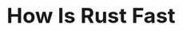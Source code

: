 <div style="
    display: flex;
    flex-wrap: wrap;
    height: 80vh;
    justify-content: center;
    align-content: center;
    font-size: 1.5em;
">

# How Is Rust Fast

</div>
